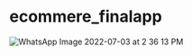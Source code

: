 # ecommere_finalapp

![WhatsApp Image 2022-07-03 at 2 36 13 PM](https://user-images.githubusercontent.com/71192958/177042916-b4b89b4c-110a-4309-a5d4-bd678fe1dbcc.jpeg)
